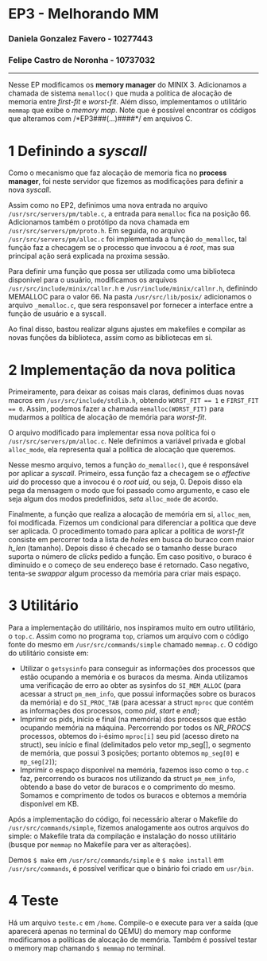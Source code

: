 # EP3 - Melhorando MM
### Daniela Gonzalez Favero - 10277443
### Felipe Castro de Noronha - 10737032

---

Nesse EP modificamos os **memory manager** do MINIX 3. Adicionamos a chamada de sistema `memalloc()` que muda a politica de alocação de memoria entre _first-fit_ e _worst-fit_. Além disso, implementamos o utilitário `memmap` que exibe o _memory map_.
Note que é possível encontrar os códigos que alteramos com /\*EP3###(...)####\*/ em arquivos C.

# 1 Definindo a _syscall_

Como o mecanismo que faz alocação de memoria fica no **process manager**, foi neste servidor que fizemos as modificações para definir a nova _syscall_.

Assim como no EP2, definimos uma nova entrada no arquivo `/usr/src/servers/pm/table.c`, a entrada para `memalloc` fica na posição 66. Adicionamos também o protótipo da nova chamada em `/usr/src/servers/pm/proto.h`. Em seguida, no arquivo `/usr/src/servers/pm/alloc.c` foi implementada a função `do_memalloc`, tal função faz a checagem se o processo que invocou a  é _root_, mas sua principal ação será explicada na proxima sessão.

Para definir uma função que possa ser utilizada como uma biblioteca disponivel para o usuário, modificamos os arquivos `/usr/src/include/minix/callnr.h` e `/usr/include/minix/callnr.h`, definindo MEMALLOC para o valor 66. Na pasta `/usr/src/lib/posix/` adicionamos o arquivo `_memalloc.c`, que sera responsavel por fornecer a interface entre a função de usuário e a syscall.

Ao final disso, bastou realizar alguns ajustes em makefiles e compilar as novas funções da biblioteca, assim como as bibliotecas em si.

# 2 Implementação da nova politica

Primeiramente, para deixar as coisas mais claras, definimos duas novas macros em `/usr/src/include/stdlib.h`, obtendo `WORST_FIT == 1` e `FIRST_FIT == 0`. Assim, podemos fazer a chamada `memalloc(WORST_FIT)` para mudarmos a política de alocação de memória para _worst-fit_.

O arquivo modificado para implementar essa nova política foi o `/usr/src/servers/pm/alloc.c`. Nele definimos a variável privada e global `alloc_mode`, ela representa qual a política de alocação que queremos.

Nesse mesmo arquivo, temos a função `do_memalloc()`, que é responsável por aplicar a _syscall_. Primeiro, essa função faz a checagem se o _effective uid_ do processo que a invocou é o _root uid_, ou seja, 0. Depois disso ela pega da mensagem o modo que foi passado como argumento, e caso ele seja algum dos modos predefinidos, _seta_ `alloc_mode` de acordo.

Finalmente, a função que realiza a alocação de memória em si, `alloc_mem`, foi modificada. Fizemos um condicional para diferenciar a politica que deve ser aplicada. O procedimento tomado para aplicar a politica de _worst-fit_ consiste em percorrer toda a lista de _holes_ em busca do buraco com maior _h_len_ (tamanho). Depois disso é checado se o tamanho desse buraco suporta o número de _clicks_ pedido a função. Em caso positivo, o buraco é diminuido e o começo de seu endereço base é retornado. Caso negativo, tenta-se _swappar_ algum processo da memória para criar mais espaço.

# 3 Utilitário

Para a implementação do utilitário, nos inspiramos muito em outro utilitário, o `top.c`. Assim como no programa `top`, criamos um arquivo com o código fonte do mesmo em `/usr/src/commands/simple` chamado `memmap.c`. 
O código do utilitário consiste em:
- Utilizar o `getsysinfo` para conseguir as informações dos processos que estão ocupando a memória e os buracos da mesma. Ainda utilizamos uma verificação de erro ao obter as sysinfos do `SI_MEM_ALLOC` (para acessar a struct `pm_mem_info`, que possui informações sobre os buracos da memória) e do `SI_PROC_TAB` (para acessar a struct `mproc` que contém as informações dos processos, como *pid*, *start* e *end*);
- Imprimir os pids, início e final (na memória) dos processos que estão ocupando memória na máquina. Percorrendo por todos os *NR_PROCS* processos, obtemos do i-ésimo `mproc[i]` seu pid (acesso direto na struct), seu início e final (delimitados pelo vetor mp_seg[], o segmento de memória, que possui 3 posições; portanto obtemos `mp_seg[0]` e `mp_seg[2]`);
- Imprimir o espaço disponível na memória, fazemos isso como o `top.c` faz, percorrendo os buracos nos utilizando da struct `pm_mem_info`, obtendo a base do vetor de buracos e o comprimento do mesmo. Somamos e comprimento de todos os buracos e obtemos a memória disponível em KB.  

Após a implementação do código, foi necessário alterar o Makefile do `/usr/src/commands/simple`, fizemos analogamente aos outros arquivos do simple: o Makefile trata da compilação e instalação do nosso utilitário (busque por `memmap` no Makefile para ver as alterações).   

Demos `$ make` em `/usr/src/commands/simple` e `$ make install` em `/usr/src/commands`, é possível verificar que o binário foi criado em `usr/bin`. 

# 4 Teste

Há um arquivo `teste.c` em `/home`. Compile-o e execute para ver a saída (que aparecerá apenas no terminal do QEMU) do memory map conforme modificamos a políticas de alocação de memória. 
Também é possível testar o memory map chamando `$ memmap` no terminal.
